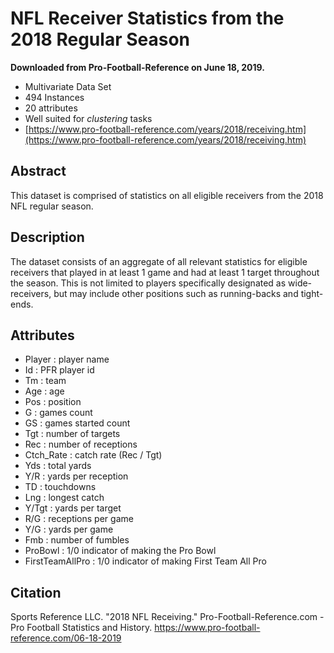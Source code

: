 # NFL Receiver Statistics from the 2018 Regular Season

**Downloaded from Pro-Football-Reference on June 18, 2019.**

- Multivariate Data Set
- 494 Instances
- 20 attributes
- Well suited for _clustering_ tasks
- [https://www.pro-football-reference.com/years/2018/receiving.htm](https://www.pro-football-reference.com/years/2018/receiving.htm)

## Abstract

This dataset is comprised of statistics on all eligible receivers from the 2018 NFL regular season.

## Description

The dataset consists of an aggregate of all relevant statistics for eligible receivers that played in at least 1 game and had at least 1 target throughout the season. This is not limited to players specifically designated as wide-receivers, but may include other positions such as running-backs and tight-ends.

## Attributes

- Player : player name
- Id : PFR player id
- Tm : team
- Age : age
- Pos : position
- G : games count
- GS : games started count
- Tgt : number of targets
- Rec : number of receptions
- Ctch_Rate : catch rate (Rec / Tgt)
- Yds : total yards
- Y/R : yards per reception
- TD : touchdowns
- Lng : longest catch
- Y/Tgt : yards per target
- R/G : receptions per game
- Y/G : yards per game
- Fmb : number of fumbles
- ProBowl : 1/0 indicator of making the Pro Bowl
- FirstTeamAllPro : 1/0 indicator of making First Team All Pro

## Citation

Sports Reference LLC. "2018 NFL Receiving." Pro-Football-Reference.com - Pro Football Statistics and History. https://www.pro-football-reference.com/06-18-2019
